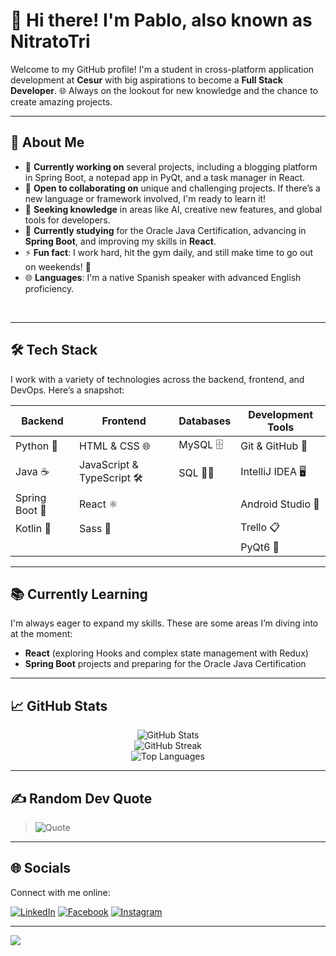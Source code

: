 # 👋 Hi there! I'm Pablo, also known as NitratoTri

Welcome to my GitHub profile! I'm a student in cross-platform application development at **Cesur** with big aspirations to become a **Full Stack Developer**. 🌐 Always on the lookout for new knowledge and the chance to create amazing projects.

---

## 💫 About Me

- 🔭 **Currently working on** several projects, including a blogging platform in Spring Boot, a notepad app in PyQt, and a task manager in React.
- 👯 **Open to collaborating on** unique and challenging projects. If there’s a new language or framework involved, I'm ready to learn it!
- 🤝 **Seeking knowledge** in areas like AI, creative new features, and global tools for developers.
- 🌱 **Currently studying** for the Oracle Java Certification, advancing in **Spring Boot**, and improving my skills in **React**.
- ⚡ **Fun fact**: I work hard, hit the gym daily, and still make time to go out on weekends! 🕺
- 🌐 **Languages**: I'm a native Spanish speaker with advanced English proficiency.

<br>

---

## 🛠️ Tech Stack

I work with a variety of technologies across the backend, frontend, and DevOps. Here’s a snapshot:

| **Backend**         | **Frontend**              | **Databases**       | **Development Tools**       |
|---------------------|---------------------------|----------------------|-----------------------------|
| Python 🐍           | HTML & CSS 🌐             | MySQL 🗄️            | Git & GitHub 🐙             |
| Java ☕             | JavaScript & TypeScript 🛠 | SQL 🧑‍💻             | IntelliJ IDEA 🖥️          |
| Spring Boot 🌱      | React ⚛️                   |           | Android Studio 📱           |
| Kotlin 📱         | Sass 🎨                    |          | Trello 📋                   |
|         |                           |                      | PyQt6 🎨                    |

---

## 📚 Currently Learning

I'm always eager to expand my skills. These are some areas I’m diving into at the moment:

- **React** (exploring Hooks and complex state management with Redux)
- **Spring Boot** projects and preparing for the Oracle Java Certification


---

## 📈 GitHub Stats

<p align="center">
  <img src="https://github-readme-stats.vercel.app/api?username=NitratoTri&show_icons=true&theme=radical&hide_border=false&include_all_commits=true&count_private=true" alt="GitHub Stats" />
  <br>
  <img src="https://github-readme-streak-stats.herokuapp.com/?user=NitratoTri&theme=radical&hide_border=false" alt="GitHub Streak" />
  <br>
  <img src="https://github-readme-stats.vercel.app/api/top-langs/?username=NitratoTri&layout=compact&theme=radical&hide_border=false" alt="Top Languages" />
</p>

---

## ✍️ Random Dev Quote

> ![Quote](https://quotes-github-readme.vercel.app/api?type=horizontal&theme=radical)

---

## 🌐 Socials

Connect with me online:

[![LinkedIn](https://img.shields.io/badge/LinkedIn-%230077B5.svg?style=for-the-badge&logo=linkedin&logoColor=white)](https://linkedin.com/in/NitratoTri) 
[![Facebook](https://img.shields.io/badge/Facebook-%231877F2.svg?style=for-the-badge&logo=Facebook&logoColor=white)](https://facebook.com/NitratoTri) 
[![Instagram](https://img.shields.io/badge/Instagram-%23E4405F.svg?style=for-the-badge&logo=Instagram&logoColor=white)](https://instagram.com/NitratoTri)

---

[![](https://visitcount.itsvg.in/api?id=NitratoTri&label=Profile%20Views&icon=5&pretty=true)](https://visitcount.itsvg.in)

